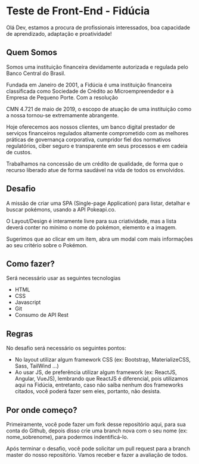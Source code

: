 # Teste de Front-End - Fidúcia

Olá Dev, estamos a procura de profissionais interessados, boa capacidade de aprendizado, adaptação e proatividade!

## Quem Somos

Somos uma instituição financeira devidamente autorizada e regulada pelo Banco Central do Brasil. 

Fundada em Janeiro de 2001, a Fidúcia é uma instituição financeira classificada como Sociedade de Crédito ao Microempreendedor e à Empresa de Pequeno Porte. Com a resolução

CMN 4.721 de maio de 2019, o escopo de atuação de uma instituição como a nossa tornou-se extremamente abrangente.

Hoje oferecemos aos nossos clientes, um banco digital prestador de serviços financeiros regulados altamente comprometido com as melhores práticas de governança corporativa, cumpridor fiel dos normativos regulatórios, ciber seguro e transparente em seus processos e em cadeia de custos.

Trabalhamos na concessão de um crédito de qualidade, de forma que o recurso liberado atue de forma saudável na vida de todos os envolvidos.

## Desafio 

A missão de criar uma SPA (Single-page Application) para listar, detalhar e buscar pokémons, usando a API Pokeapi.co.

O Layout/Design é interamente livre para sua criatividade, mas a lista deverá conter no mínimo o nome do pokémon, elemento e a imagem.

Sugerimos que ao clicar em um item, abra um modal com mais informações ao seu critério sobre o Pokémon.

## Como fazer?

Será necessário usar as seguintes tecnologias

- HTML
- CSS
- Javascript
- Git
- Consumo de API Rest

## Regras

No desafio será necessário os seguintes pontos:
- No layout utilizar algum framework CSS (ex: Bootstrap, MaterializeCSS, Sass, TailWind ...)
- Ao usar JS, de preferência utilizar algum framework (ex: ReactJS, Angular, VueJS), lembrando que ReactJS é diferencial, pois utilizamos aqui na Fidúcia, entretanto, caso não saiba nenhum dos frameworks citados, você poderá fazer sem eles, portanto, não desista.


## Por onde começo?

Primeiramente, você pode fazer um fork desse repositório aqui, para sua conta do Github, depois disso crie uma branch nova com o seu nome (ex: nome_sobrenome), para podermos indentificá-lo.

Após terminar o desafio, você pode solicitar um pull request para a branch master do nosso repositório. Vamos receber e fazer a avaliação de todos.
